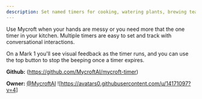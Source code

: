 ```yaml
---
description: Set named timers for cooking, watering plants, brewing tea and more
---
```

Use Mycroft when your hands are messy or you need more that the one timer in your kitchen.  Multiple timers are easy to set and track with conversational interactions.

On a Mark 1 you'll see visual feedback as the timer runs, and you can use
the top button to stop the beeping once a timer expires.

**Github:** (https://github.com/MycroftAI/mycroft-timer)

**Owner:** [@MycroftAI](https://github.com/MycroftAI) ![https://avatars0.githubusercontent.com/u/14171097?v=4]

